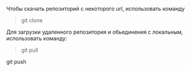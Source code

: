 Чтобы скачать репозиторий с некоторого url, использовать команду
>git clone

Для загрузки удаленного репозитория и обьединения с локальным, использовать команду:
>git pull

git push

